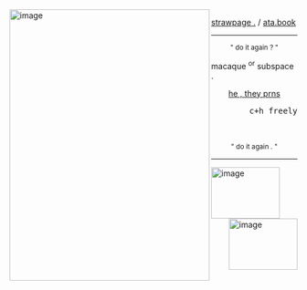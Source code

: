 
<!--
**sn4kewrath/sn4kewrath** is a ✨ _special_ ✨ repository because its `README.md` (this file) appears on your GitHub profile.
-->

<img align="left" width="350" height="476" alt="image" src="https://github.com/user-attachments/assets/25423718-a37e-48a1-81e6-d2a37acf980c" />

[strawpage .](https://trpmine.straw.page)       /       [ata.book](https://sublaser.atabook.org)

     
---

<p align="center"> <sup>" do it again ? "</sup>
     <br/>
<p align="left"> macaque <sup>or</sup></sup> subspace .
<p align="center"> <ins>he , they prns</ins>
<p align="right"> <samp>c+h freely</samp>
     <br/><br/><br/>
<p align="center"> <sup>" do it again . "</sup>

---
<img align="center" width="120" height="90" alt="image" src="https://github.com/user-attachments/assets/6660dc1d-8e1a-445b-af74-e4b4bb811247" /> <img align="right" width="120" height="90" alt="image" src="https://github.com/user-attachments/assets/e9a3278d-5a0c-4958-bcfb-62b6d244c520" />

